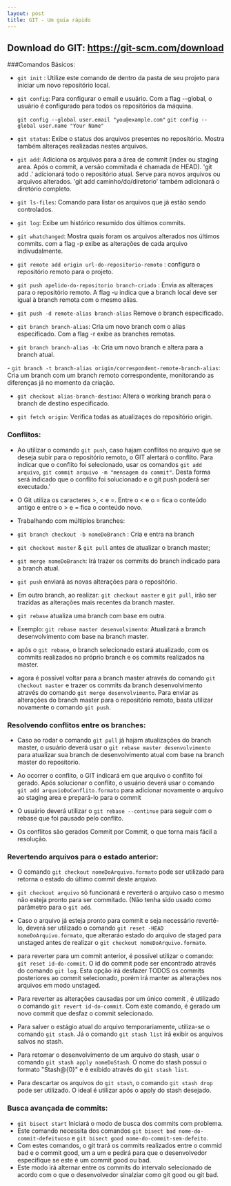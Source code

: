 ```yaml
---
layout: post
title: GIT - Um guia rápido
---
```



## Download do GIT: https://git-scm.com/download

###Comandos Básicos:

- `git init` : Utilize este comando de dentro da pasta de seu projeto para iniciar um novo repositório local.

- `git config`: Para configurar o email e usuário. Com a flag --global, o usuário é configurado para todos os repositórios da máquina.

  `git config --global user.email "you@example.com"`
  `git config --global user.name "Your Name"`

- `git status`: Exibe o status dos arquivos presentes no repositório. Mostra também alteraçes realizadas nestes arquivos.

- `git add`: Adiciona os arquivos para a área de commit (index ou staging area. Após o commit, a versão commitada é chamada de HEAD). 'git add .' adicionará todo o repositório atual. Serve para novos arquivos ou arquivos alterados. 'git add caminho/do/diretorio' também adicionará o diretório completo.
 
- `git ls-files`: Comando para listar os arquivos que já estão sendo controlados.

- `git log`: Exibe um histórico resumido dos últimos commits.

- `git whatchanged`: Mostra quais foram os arquivos alterados nos últimos commits. com a flag -p exibe as alterações de cada arquivo indivudalmente.

- `git remote add origin url-do-repositorio-remoto` : configura o repositório remoto para o projeto.

- `git push apelido-do-repositorio branch-criado` : Envia as alteraçes para o repositório remoto. A flag -u indica que a branch local deve ser igual à branch remota com o mesmo alias.

- `git push -d remote-alias branch-alias` Remove o branch especificado.

- `git branch branch-alias`: Cria um novo branch com o alias especificado. Com a flag -r exibe as branches remotas.

-  `git branch branch-alias -b`: Cria um novo branch e altera para a branch atual.

- `git branch -t branch-alias origin/correspondent-remote-branch-alias`: Cria um branch com um branch remoto correspondente, monitorando as diferenças já no momento da criação.
 
- `git checkout alias-branch-destino`: Altera o working branch para o branch de destino especificado.

- `git fetch origin`: Verifica todas as atualizaçes do repositório origin.

### Conflitos:

- Ao utilizar o comando `git push`, caso hajam conflitos no arquivo que se deseja subir para o repositório remoto, o GIT alertará o conflito. Para indicar que o conflito foi selecionado, usar os comandos `git add arquivo`, `git commit arquivo -m "mensagem do commit"`. Desta forma será indicado que o conflito foi solucionado e o git push poderá ser executado.'

- O Git utiliza os caracteres >, < e =. Entre o < e o = fica o conteúdo antigo e entre o > e = fica o conteúdo novo.

- Trabalhando com múltiplos branches:

- `git branch checkout -b nomeDoBranch` : Cria e entra na branch 
- `git checkout master` & `git pull` antes de atualizar o branch master; 
- `git merge nomeDoBranch`: Irá trazer os commits do branch indicado para a branch atual.
- `git push` enviará as novas alterações para o repositório.
- Em outro branch, ao realizar: `git checkout master` e `git pull`, irão ser trazidas as alterações mais recentes da branch master.
- `git rebase` atualiza uma branch com base em outra.
- Exemplo: `git rebase master desenvolvimento`: Atualizará a branch desenvolvimento com base na branch master.
- após o `git rebase`, o branch selecionado estará atualizado, com os commits realizados no próprio branch e os commits realizados na master. 
- agora é possível voltar para a branch master através do comando `git checkout master` e trazer os commits da branch desenvolvimento através do comando `git merge desenvolvimento`. Para enviar as alterações do branch master para o repositório remoto, basta utilizar novamente o comando `git push`.

### Resolvendo conflitos entre os branches:

- Caso ao rodar o comando `git pull` já hajam atualizações do branch master, o usuário deverá usar o `git rebase master desenvolvimento` para atualizar sua branch de desenvolvimento atual com base na branch master do repositorio.

- Ao ocorrer o conflito, o GIT indicará em que arquivo o conflito foi gerado. Após solucionar o conflito, o usuário deverá usar o comando `git add arquvioDoConflito.formato` para adicionar novamente o arquivo ao staging area e prepará-lo para o commit

- O usuário deverá utilizar o `git rebase --continue` para seguir com o rebase que foi pausado pelo conflito.

- Os conflitos são gerados Commit por Commit, o que torna mais fácil a resolução.

### Revertendo arquivos para o estado anterior:

- O comando `git checkout nomeDoArquivo.formato` pode ser utilizado para retorna o estado do último commit deste arquivo. 
- `git checkout arquivo` só funcionará e reverterá o arquivo caso o mesmo não esteja pronto para ser commitado. (Não tenha sido usado como parâmetro para o `git add`.

- Caso o arquivo já esteja pronto para commit e seja necessário revertê-lo, deverá ser utilizado o comando `git reset -HEAD nomeDoArquivo.formato`, que alteraráo estado do arquivo de staged para unstaged antes de realizar o `git checkout nomeDoArquivo.formato`.

- para reverter para um commit anterior, é possível utilizar o comando: `git reset id-do-commit`. O id do commit pode ser encontrado através do comando `git log`. Esta opção irá desfazer TODOS os commits posteriores ao commit selecionado, porém irá manter as alterações nos arquivos em modo unstaged. 

- Para reverter as alterações causadas por um único commit , é utilizado o comando `git revert id-do-commit`. Com este comando, é gerado um novo commit que desfaz o commit selecionado.

- Para salver o estágio atual do arquivo temporariamente, utiliza-se o comando `git stash`. Já o comando `git stash list` irá exibir os arquivos salvos no stash. 

- Para retomar o desenvolvimento de um arquivo do stash, usar o comando `git stash apply nomeDoStash`. O nome do stash possui o formato "Stash@{0}" e é exibido através do `git stash list`.

- Para descartar os arquivos do `git stash`, o comando `git stash drop` pode ser utilizado. O ideal é utilizar após o apply do stash desejado.

### Busca avançada de commits:

- `git bisect start` Iniciará o modo de busca dos commits com problema.
- Este comando necessita dos comandos `git bisect bad nome-do-commit-defeituoso` e `git bisect good nome-do-commit-sem-defeito`.
- Com estes comandos, o git trará os commits realizados entre o commid bad e o commit good, um a um e pedirá para que o desenvolvedor especifique se este é um commit good ou bad.
- Este modo irá alternar entre os commits do intervalo selecionado de acordo com o que o desenvolvedor sinalziar como git good ou git bad.

